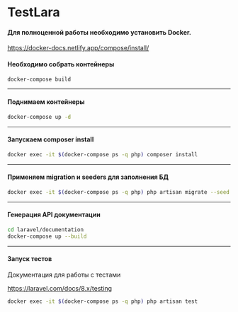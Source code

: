 # TestLara

#### Для полноценной работы необходимо установить Docker.
https://docker-docs.netlify.app/compose/install/

#### Необходимо собрать контейнеры
```bash
docker-compose build
```
___

#### Поднимаем контейнеры
```bash
docker-compose up -d
```
___

#### Запускаем composer install
```bash
docker exec -it $(docker-compose ps -q php) composer install
```

___

#### Применяем migration и seeders для заполнения БД
```bash
docker exec -it $(docker-compose ps -q php) php artisan migrate --seed
```

___

#### Генерация API документации
```bash
cd laravel/documentation
docker-compose up --build
```

___

#### Запуск тестов
Документация для работы с тестами

https://laravel.com/docs/8.x/testing
```bash
docker exec -it $(docker-compose ps -q php) php artisan test 
```